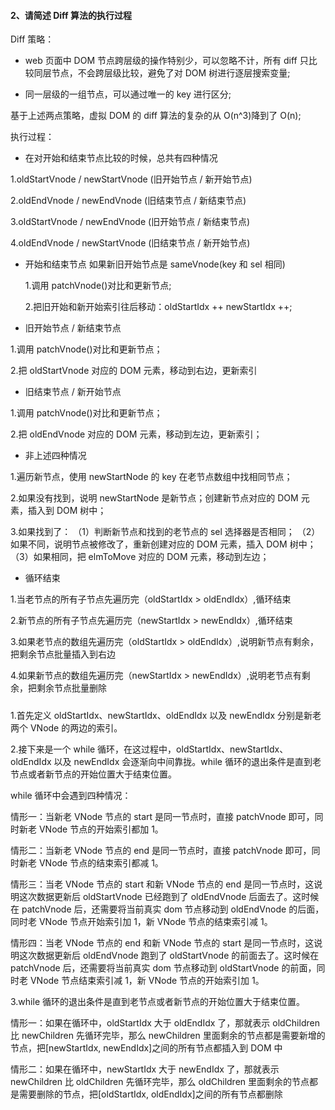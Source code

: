 #### 2、请简述 Diff 算法的执行过程

Diff 策略：

-   web 页面中 DOM 节点跨层级的操作特别少，可以忽略不计，所有 diff 只比较同层节点，不会跨层级比较，避免了对 DOM 树进行逐层搜索变量;

-   同一层级的一组节点，可以通过唯一的 key 进行区分;

基于上述两点策略，虚拟 DOM 的 diff 算法的复杂的从 O(n^3)降到了 O(n);

执行过程：

-   在对开始和结束节点比较的时候，总共有四种情况

1.oldStartVnode / newStartVnode (旧开始节点 / 新开始节点)

2.oldEndVnode / newEndVnode (旧结束节点 / 新结束节点)

3.oldStartVnode / newEndVnode (旧开始节点 / 新结束节点)

4.oldEndVnode / newStartVnode (旧结束节点 / 新开始节点)

-   开始和结束节点
    如果新旧开始节点是 sameVnode(key 和 sel 相同)

    1.调用 patchVnode()对比和更新节点;

    2.把旧开始和新开始索引往后移动：oldStartIdx ++ newStartIdx ++;

-   旧开始节点 / 新结束节点

1.调用 patchVnode()对比和更新节点；

2.把 oldStartVnode 对应的 DOM 元素，移动到右边，更新索引

-   旧结束节点 / 新开始节点

1.调用 patchVnode()对比和更新节点；

2.把 oldEndVnode 对应的 DOM 元素，移动到左边，更新索引；

-   非上述四种情况

1.遍历新节点，使用 newStartNode 的 key 在老节点数组中找相同节点；

2.如果没有找到，说明 newStartNode 是新节点；创建新节点对应的 DOM 元素，插入到 DOM 树中；

3.如果找到了：
（1）判断新节点和找到的老节点的 sel 选择器是否相同；
（2）如果不同，说明节点被修改了，重新创建对应的 DOM 元素，插入 DOM 树中；
（3）如果相同，把 elmToMove 对应的 DOM 元素，移动到左边；

-   循环结束

1.当老节点的所有子节点先遍历完（oldStartIdx > oldEndIdx）,循环结束

2.新节点的所有子节点先遍历完（newStartIdx > newEndIdx）,循环结束

3.如果老节点的数组先遍历完（oldStartIdx > oldEndIdx）,说明新节点有剩余，把剩余节点批量插入到右边

4.如果新节点的数组先遍历完（newStartIdx > newEndIdx）,说明老节点有剩余，把剩余节点批量删除

#####

1.首先定义 oldStartIdx、newStartIdx、oldEndIdx 以及 newEndIdx 分别是新老两个 VNode 的两边的索引。

2.接下来是一个 while 循环，在这过程中，oldStartIdx、newStartIdx、oldEndIdx 以及 newEndIdx 会逐渐向中间靠拢。while 循环的退出条件是直到老节点或者新节点的开始位置大于结束位置。

while 循环中会遇到四种情况：

情形一：当新老 VNode 节点的 start 是同一节点时，直接 patchVnode 即可，同时新老 VNode 节点的开始索引都加 1。

情形二：当新老 VNode 节点的 end 是同一节点时，直接 patchVnode 即可，同时新老 VNode 节点的结束索引都减 1。

情形三：当老 VNode 节点的 start 和新 VNode 节点的 end 是同一节点时，这说明这次数据更新后 oldStartVnode 已经跑到了 oldEndVnode 后面去了。这时候在 patchVnode 后，还需要将当前真实 dom 节点移动到 oldEndVnode 的后面，同时老 VNode 节点开始索引加 1，新 VNode 节点的结束索引减 1。

情形四：当老 VNode 节点的 end 和新 VNode 节点的 start 是同一节点时，这说明这次数据更新后 oldEndVnode 跑到了 oldStartVnode 的前面去了。这时候在 patchVnode 后，还需要将当前真实 dom 节点移动到 oldStartVnode 的前面，同时老 VNode 节点结束索引减 1，新 VNode 节点的开始索引加 1。

3.while 循环的退出条件是直到老节点或者新节点的开始位置大于结束位置。

情形一：如果在循环中，oldStartIdx 大于 oldEndIdx 了，那就表示 oldChildren 比 newChildren 先循环完毕，那么 newChildren 里面剩余的节点都是需要新增的节点，把[newStartIdx, newEndIdx]之间的所有节点都插入到 DOM 中

情形二：如果在循环中，newStartIdx 大于 newEndIdx 了，那就表示 newChildren 比 oldChildren 先循环完毕，那么 oldChildren 里面剩余的节点都是需要删除的节点，把[oldStartIdx, oldEndIdx]之间的所有节点都删除
